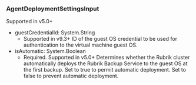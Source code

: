 ### AgentDeploymentSettingsInput
Supported in v5.0+

- guestCredentialId: System.String
  - Supported in v9.3+
      ID of the guest OS credential to be used for authentication to the virtual machine guest OS.
- isAutomatic: System.Boolean
  - Required. Supported in v5.0+
      Determines whether the Rubrik cluster automatically deploys the Rubrik Backup Service to the guest OS at the first backup. Set to true to permit automatic deployment. Set to false to prevent automatic deployment.
